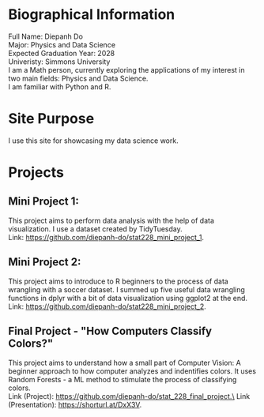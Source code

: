 # Biographical Information
Full Name: Diepanh Do\
Major: Physics and Data Science\
Expected Graduation Year: 2028\
Univeristy: Simmons University\
I am a Math person, currently exploring the applications of my interest in two main fields: Physics and Data Science.\
I am familiar with Python and R.

# Site Purpose
I use this site for showcasing my data science work.

# Projects

## Mini Project 1:
This project aims to perform data analysis with the help of data visualization. I use a dataset created by TidyTuesday.\
Link: https://github.com/diepanh-do/stat228_mini_project_1.

## Mini Project 2:
This project aims to introduce to R beginners to the process of data wrangling with a soccer dataset. I summed up five useful data wrangling functions in dplyr with a bit of data visualization using ggplot2 at the end.\
Link: https://github.com/diepanh-do/stat228_mini_project_2.

## Final Project - "How Computers Classify Colors?"
This project aims to understand how a small part of Computer Vision: A beginner approach to how computer analyzes and indentifies colors. It uses Random Forests - a ML method to stimulate the process of classifying colors.\
Link (Project): https://github.com/diepanh-do/stat_228_final_project.\
Link (Presentation): https://shorturl.at/DxX3V.

